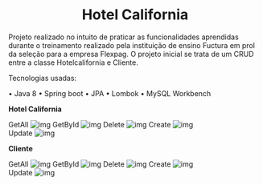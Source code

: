<h1 align="center">Hotel California</h1>
Projeto realizado no intuito de praticar as funcionalidades aprendidas durante o treinamento realizado 
pela instituição de ensino Fuctura em prol da seleção para a empresa Flexpag. O projeto inicial se trata 
de um CRUD entre a classe Hotelcalifornia e Cliente.

Tecnologias usadas:

• Java 8
• Spring boot
• JPA
• Lombok
• MySQL Workbench

<b>Hotel California</b>

GetAll
![img](https://i.imgur.com/fSaxA6P.jpeg)
GetById
![img](https://i.imgur.com/vhnk2h1.jpeg) 
Delete
![img](https://i.imgur.com/clc3ESV.jpeg) 
Create
![img](https://i.imgur.com/2UgzQSy.jpg)  
Update
![img](https://i.imgur.com/M9XjFHK.jpeg)  

<b>Cliente</b>

GetAll
![img](https://i.imgur.com/Po2k9Sf.jpg)
GetById
![img](https://i.imgur.com/vT8CbeM.jpg) 
Delete
![img](https://i.imgur.com/fmCCbTE.jpg) 
Create
![img](https://i.imgur.com/R4HJWJ6.jpg)  
Update
![img](https://i.imgur.com/UJCzbs3.jpg)  

